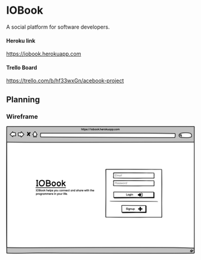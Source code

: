 # IOBook

A social platform for software developers.

#### Heroku link

https://iobook.herokuapp.com

#### Trello Board

https://trello.com/b/hf33wxGn/acebook-project

## Planning

### Wireframe

![Login wireframe](images/welcome-wireframe.png)

<!--
### Domain model
### User stories

## Quickstart

First, clone this repository. Then:

```bash
> bundle install
> bin/rails db:create
> bin/rails db:migrate

> bundle exec rspec # Run the tests to ensure it works
> bin/rails server # Start the server at localhost:3000
```

## Troubleshooting

If you don't have Node.js installed yet, you might run into this error when running rspec:

```
ExecJS::RuntimeUnavailable:
  Could not find a JavaScript runtime. See https://github.com/rails/execjs for a list of available runtimes.
 ```

Rails requires a Javascript runtime to work. The easiest way is to install Node by running `brew install node` - and then run `bundle exec rspec` again
-->
